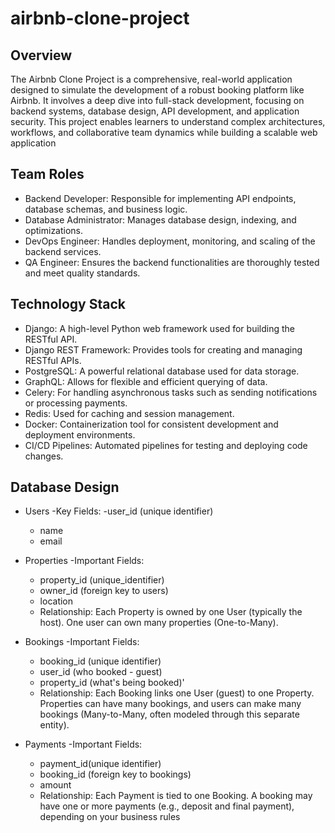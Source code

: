 # airbnb-clone-project

## Overview
The Airbnb Clone Project is a comprehensive, real-world application designed to simulate the development of a robust booking platform like Airbnb. It involves a deep dive into full-stack development, focusing on backend systems, database design, API development, and application security. This project enables learners to understand complex architectures, workflows, and collaborative team dynamics while building a scalable web application

## Team Roles
- Backend Developer: Responsible for implementing API endpoints, database schemas, and business logic.
- Database Administrator: Manages database design, indexing, and optimizations.
- DevOps Engineer: Handles deployment, monitoring, and scaling of the backend services.
- QA Engineer: Ensures the backend functionalities are thoroughly tested and meet quality standards.

## Technology Stack
- Django: A high-level Python web framework used for building the RESTful API.
- Django REST Framework: Provides tools for creating and managing RESTful APIs.
- PostgreSQL: A powerful relational database used for data storage.
- GraphQL: Allows for flexible and efficient querying of data.
- Celery: For handling asynchronous tasks such as sending notifications or processing payments.
- Redis: Used for caching and session management.
- Docker: Containerization tool for consistent development and deployment environments.
- CI/CD Pipelines: Automated pipelines for testing and deploying code changes.

## Database Design
- Users
  -Key Fields:
    -user_id (unique identifier)
    - name
    - email
- Properties
  -Important Fields:
    - property_id (unique_identifier)
    - owner_id (foreign key to users)
    - location
  - Relationship:
    Each Property is owned by one User (typically the host). One user can own many properties (One-to-Many).

- Bookings
  -Important Fields:
    - booking_id (unique identifier)
    - user_id (who booked - guest)
    - property_id (what's being booked)'
  - Relationship:
    Each Booking links one User (guest) to one Property. Properties can have many bookings, and users can make many bookings (Many-to-Many, often modeled through this separate entity).

- Payments
  -Important Fields:
    - payment_id(unique identifier)
    - booking_id (foreign key to bookings)
    - amount
  - Relationship:
    Each Payment is tied to one Booking. A booking may have one or more payments (e.g., deposit and final payment), depending on your business rules

